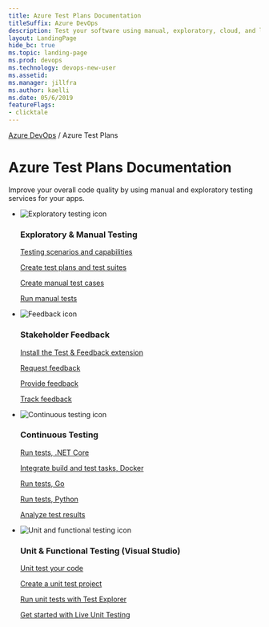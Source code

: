 ```yaml
---
title: Azure Test Plans Documentation
titleSuffix: Azure DevOps 
description: Test your software using manual, exploratory, cloud, and load testing tools to improve your overall code quality. 
layout: LandingPage
hide_bc: true
ms.topic: landing-page
ms.prod: devops 
ms.technology: devops-new-user
ms.assetid:  
ms.manager: jillfra 
ms.author: kaelli 
ms.date: 05/6/2019
featureFlags:
- clicktale 
---
```


<p><a href="/azure/devops/index">Azure DevOps</a>  /  Azure Test Plans</p>

# Azure Test Plans Documentation

Improve your overall code quality by using manual and exploratory testing services for your apps.

<ul class="panelContent cardsF">
    <li>
        <div class="cardSize">
            <div class="cardPadding">
                <div class="card">
                    <div class="cardImageOuter">
                        <div class="cardImage">
                            <img src="../_img/index/i_exploratory-testing.svg" alt="Exploratory testing icon" />
                        </div>
                    </div>
                    <div class="cardText">
                        <h3>Exploratory & Manual Testing</h3>
                        <p>
                            <a href="/azure/devops/test/overview">Testing scenarios and capabilities</a>
                        </p>
                        <p>
                            <a href="/azure/devops/test/create-a-test-plan">Create test plans and test suites</a>
                        </p>
                        <p>
                            <a href="/azure/devops/test/create-test-cases">Create manual test cases</a>
                        </p>
                        <p>
                            <a href="/azure/devops/test/run-manual-tests">Run manual tests</a>
                        </p>
                    </div>
                </div>
            </div>
        </div>
    </li>
    <li>
        <div class="cardSize">
            <div class="cardPadding">
                <div class="card">
                    <div class="cardImageOuter">
                        <div class="cardImage">
                            <img src="https://docs.microsoft.com/media/common/i_feedback.svg" alt="Feedback icon" />
                        </div>
                    </div>
                    <div class="cardText">
                        <h3>Stakeholder Feedback</h3>
                        <p>
                            <a href="/azure/devops/test/perform-exploratory-tests">Install the Test & Feedback extension</a>
                        </p>
                        <p>
                            <a href="/azure/devops/test/request-stakeholder-feedback">Request feedback</a>
                        </p>
                        <p>
                            <a href="/azure/devops/test/provide-stakeholder-feedback">Provide feedback</a>
                        </p>
                        <p>
                            <a href="/azure/devops/test/track-stakeholder-feedback">Track feedback</a>
                        </p>
                    </div>
                </div>
            </div>
        </div>
    </li>
    <li>
        <div class="cardSize">
            <div class="cardPadding">
                <div class="card">
                    <div class="cardImageOuter">
                        <div class="cardImage">
                            <img src="../_img/index/i_continuous-testing.svg" alt="Continuous testing icon" />
                        </div>
                    </div>
                    <div class="cardText">
                        <h3>Continuous Testing</h3>
                        <p>
                            <a href="/azure/devops/pipelines/languages/dotnet-core#run-your-tests">Run tests, .NET Core</a>
                        </p>
                        <p>
                            <a href="/azure/devops/pipelines/languages/docker#integrate-build-and-test-tasks">Integrate build and test tasks, Docker</a>
                        </p>
                        <p>
                            <a href="/azure/devops/pipelines/languages/go#test">Run tests, Go</a>
                        </p>
                        <p>
                            <a href="/azure/devops/pipelines/languages/python#run-tests">Run tests, Python</a>
                        </p>
                        <p>
                            <a href="/azure/devops/pipelines/test/test-analytics">Analyze test results</a>
                        </p>
                    </div>
                </div>
            </div>
        </div>
    </li>
    <li>
        <div class="cardSize">
            <div class="cardPadding">
                <div class="card">
                    <div class="cardImageOuter">
                        <div class="cardImage">
                            <img src="../_img/index/i_unit-testing.svg" alt="Unit and functional testing icon" />
                        </div>
                    </div>
                    <div class="cardText">
                        <h3>Unit &amp; Functional Testing (Visual Studio)</h3>
                        <p>
                            <a href="/visualstudio/test/unit-test-your-code">Unit test your code</a>
                        </p>
                        <p>
                            <a href="/visualstudio/test/create-a-unit-test-project">Create a unit test project</a>
                        </p>
                        <p>
                            <a href="/visualstudio/test/run-unit-tests-with-test-explorer">Run unit tests with Test Explorer</a>
                        </p>
                        <p>
                            <a href="/visualstudio/test/live-unit-testing-start">Get started with Live Unit Testing</a>
                        </p>
                    </div>
                </div>
            </div>
        </div>
    </li>
<!---
    <li>
        <div class="cardSize">
            <div class="cardPadding">
                <div class="card">
                    <div class="cardImageOuter">
                        <div class="cardImage">
                            <img src="https://docs.microsoft.com/media/common/i_tools.svg" alt="Settings icon" />
                        </div>
                    </div>
                    <div class="cardText">
                        <h3>Test Settings</h3>
                        <p>
                            <a href="/azure/devops/test/how-long-to-keep-test-results">Test retention policies</a>
                        </p>
                        <p>
                            <a href="/azure/devops/organizations/security/set-project-collection-level-permissions">Configure permissions</a>
                        </p>
                        <p>
                            <a href="/azure/devops/organizations/security/set-permissions-access-work-tracking#create-child-nodes-modify-work-items-under-an-area-path">Set area path test permissions</a>
                        </p>
                    </div>
                </div>
            </div>
        </div>
    </li>
-->
</ul>